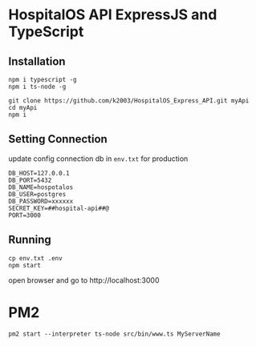 # HospitalOS API ExpressJS and TypeScript

## Installation
```
npm i typescript -g
npm i ts-node -g

```

```
git clone https://github.com/k2003/HospitalOS_Express_API.git myApi
cd myApi
npm i

```
## Setting Connection

update config connection db in `env.txt` for production

```
DB_HOST=127.0.0.1
DB_PORT=5432
DB_NAME=hospotalos
DB_USER=postgres
DB_PASSWORD=xxxxxx
SECRET_KEY=##hospital-api##@
PORT=3000

```

## Running
```
cp env.txt .env
npm start
```
open browser and go to http://localhost:3000

# PM2
```
pm2 start --interpreter ts-node src/bin/www.ts MyServerName

```

